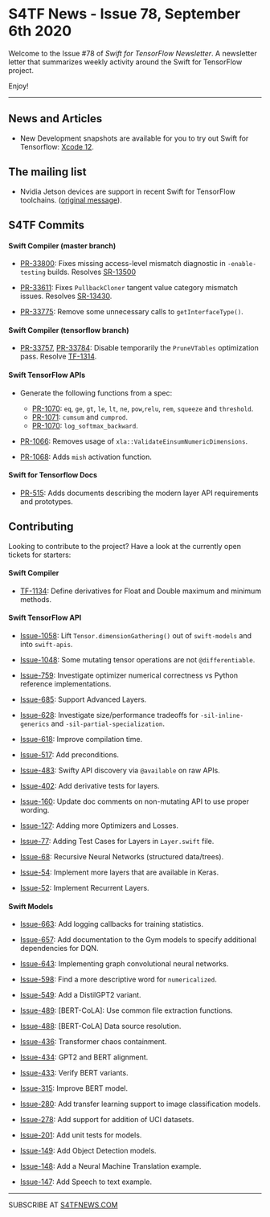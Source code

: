 

S4TF News - Issue 78, September 6th 2020
===================

Welcome to the Issue #78 of *Swift for TensorFlow Newsletter*. A newsletter letter that summarizes weekly activity around the Swift for TensorFlow project.

Enjoy!

---

## News and Articles

* New Development snapshots are available for you to try out Swift for Tensorflow: [Xcode 12](https://storage.googleapis.com/swift-tensorflow-artifacts/macos-toolchains/swift-tensorflow-DEVELOPMENT-2020-09-03-a-osx.pkg).

## The mailing list

* Nvidia Jetson devices are support in recent Swift for TensorFlow toolchains. ([original message](https://groups.google.com/a/tensorflow.org/g/swift/c/nDhOjbLTQuQ/m/SH6K_NGdCgAJ)).

## S4TF Commits

#### Swift Compiler (master branch)

* [PR-33800](https://github.com/apple/swift/pull/33800): Fixes missing access-level mismatch diagnostic in `-enable-testing` builds. Resolves [SR-13500](https://bugs.swift.org/browse/SR-13500)

* [PR-33611](https://github.com/apple/swift/pull/33611): Fixes `PullbackCloner` tangent value category mismatch issues. Resolves [SR-13430](https://bugs.swift.org/browse/SR-13430).

* [PR-33775](https://github.com/apple/swift/pull/33775): Remove some unnecessary calls to `getInterfaceType()`.

#### Swift Compiler (tensorflow branch)

* [PR-33757](https://github.com/apple/swift/pull/33757), [PR-33784](https://github.com/apple/swift/pull/33784): Disable temporarily the `PruneVTables` optimization pass. Resolve [TF-1314](https://bugs.swift.org/browse/TF-1314).

#### Swift TensorFlow APIs

* Generate the following functions from a spec:
    * [PR-1070](https://github.com/tensorflow/swift-apis/pull/1070): `eq`, `ge`, `gt`, `le`, `lt`, `ne`, `pow`,`relu`, `rem`, `squeeze` and `threshold`.
    * [PR-1071](https://github.com/tensorflow/swift-apis/pull/1071): `cumsum` and `cumprod`.
    * [PR-1070](https://github.com/tensorflow/swift-apis/pull/1070): `log_softmax_backward`.

* [PR-1066](https://github.com/tensorflow/swift-apis/pull/1066): Removes usage of `xla::ValidateEinsumNumericDimensions`.

* [PR-1068](https://github.com/tensorflow/swift-apis/pull/1068): Adds `mish` activation function.

#### Swift for Tensorflow Docs

* [PR-515](https://github.com/tensorflow/swift/pull/515): Adds documents describing the modern layer API requirements and prototypes.


## Contributing

Looking to contribute to the project? Have a look at the currently open tickets for starters:

#### Swift Compiler

* [TF-1134](https://bugs.swift.org/browse/TF-1134): Define derivatives for Float and Double maximum and minimum methods.

#### Swift TensorFlow API

* [Issue-1058](https://github.com/tensorflow/swift-apis/issues/1058): Lift `Tensor.dimensionGathering()` out of `swift-models` and into `swift-apis`.

* [Issue-1048](https://github.com/tensorflow/swift-apis/issues/1048): Some mutating tensor operations are not `@differentiable`.

* [Issue-759](https://github.com/tensorflow/swift-apis/issues/759): Investigate optimizer numerical correctness vs Python reference implementations.

* [Issue-685](https://github.com/tensorflow/swift-apis/issues/685): Support Advanced Layers.

* [Issue-628](https://github.com/tensorflow/swift-apis/issues/628): Investigate size/performance tradeoffs for `-sil-inline-generics` and `-sil-partial-specialization`.

* [Issue-618](https://github.com/tensorflow/swift-apis/issues/618): Improve compilation time.

* [Issue-517](https://github.com/tensorflow/swift-apis/issues/517): Add preconditions. 

* [Issue-483](https://github.com/tensorflow/swift-apis/issues/483): Swifty API discovery via `@available` on raw APIs.

* [Issue-402](https://github.com/tensorflow/swift-apis/issues/402): Add derivative tests for layers.

* [Issue-160](https://github.com/tensorflow/swift-apis/issues/160): Update doc comments on non-mutating API to use proper wording.

* [Issue-127](https://github.com/tensorflow/swift-apis/issues/127): Adding more Optimizers and Losses.

* [Issue-77](https://github.com/tensorflow/swift-apis/issues/77):  Adding Test Cases for Layers in `Layer.swift` file.

* [Issue-68](https://github.com/tensorflow/swift-apis/issues/68): Recursive Neural Networks (structured data/trees).

* [Issue-54](https://github.com/tensorflow/swift-apis/issues/54): Implement more layers that are available in Keras.

* [Issue-52](https://github.com/tensorflow/swift-apis/issues/52): Implement Recurrent Layers.

#### Swift Models

* [Issue-663](https://github.com/tensorflow/swift-models/issues/663): Add logging callbacks for training statistics.

* [Issue-657](https://github.com/tensorflow/swift-models/issues/657): Add documentation to the Gym models to specify additional dependencies for DQN.

* [Issue-643](https://github.com/tensorflow/swift-models/issues/643): Implementing graph convolutional neural networks.

* [Issue-598](https://github.com/tensorflow/swift-models/issues/598): Find a more descriptive word for `numericalized`.

* [Issue-549](https://github.com/tensorflow/swift-models/issues/549): Add a DistilGPT2 variant.

* [Issue-489](https://github.com/tensorflow/swift-models/issues/489): [BERT-CoLA]: Use common file extraction functions.

* [Issue-488](https://github.com/tensorflow/swift-models/issues/488): [BERT-CoLA] Data source resolution.

* [Issue-436](https://github.com/tensorflow/swift-models/issues/436): Transformer chaos containment.

* [Issue-434](https://github.com/tensorflow/swift-models/issues/434): GPT2 and BERT alignment.

* [Issue-433](https://github.com/tensorflow/swift-models/issues/433): Verify BERT variants.

* [Issue-315](https://github.com/tensorflow/swift-models/issues/315): Improve BERT model.

* [Issue-280](https://github.com/tensorflow/swift-models/issues/280): Add transfer learning support to image classification models.

* [Issue-278](https://github.com/tensorflow/swift-models/issues/278): Add support for addition of UCI datasets.

* [Issue-201](https://github.com/tensorflow/swift-models/issues/201): Add unit tests for models.

* [Issue-149](https://github.com/tensorflow/swift-models/issues/149): Add Object Detection models.

* [Issue-148](https://github.com/tensorflow/swift-models/issues/148): Add a Neural Machine Translation example. 

* [Issue-147](https://github.com/tensorflow/swift-models/issues/147): Add Speech to text example.

---

SUBSCRIBE AT [S4TFNEWS.COM](https://www.s4tfnews.com/)
